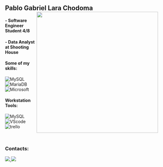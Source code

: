 


 </div>
 
 &nbsp;
 &nbsp;



## Pablo Gabriel Lara Chodoma  <img src="https://cdn.discordapp.com/attachments/1215072121080914010/1263217301117997187/07174.gif?ex=66b3238a&is=66b1d20a&hm=2a4a2959e562c4103797c102c13e0529e27d3b4635f6e21929a1f12252ffef0e&" min-width="400px" max-width="400px" width="400px" align="right" alt="">

#### - Software Engineer Student 4/8
#### - Data Analyst at Shooting House




#### Some of my skills:

![MySQL](https://img.shields.io/badge/MySQL-005C84?style=for-the-badge&logo=mysql&logoColor=white)&nbsp;
![MariaDB](https://img.shields.io/badge/MariaDB-003545?style=for-the-badge&logo=mariadb&logoColor=white)
![Microsoft](https://img.shields.io/badge/Microsoft-666666?style=for-the-badge&logo=microsoft&logoColor=white)




#### Workstation Tools:

![MySQL](https://img.shields.io/badge/MySQL-005C84?style=for-the-badge&logo=mysql&logoColor=white)&nbsp;
![VScode](https://img.shields.io/badge/vscode-4285F4?style=for-the-badge&logo=vscode&logoColor=white)&nbsp;
![trello](https://img.shields.io/badge/Trello-0052CC?style=for-the-badge&logo=trello&logoColor=white)&nbsp;

&nbsp;
&nbsp;

### Contacts:

<div> 
<a href="https://www.instagram.com/pablogl.chodoma" target="_blank"><img src="https://img.shields.io/badge/-Instagram-%23E4405F?style=for-the-badge&logo=instagram&logoColor=white">
</a>
<a href="https://www.linkedin.com/in/pablo-gabriel-lara-chodoma/" target="_blank"><img src="https://img.shields.io/badge/-LinkedIn-%230077B5?style=for-the-badge&logo=linkedin&logoColor=white"  target="_blank"></a> 
</div>
